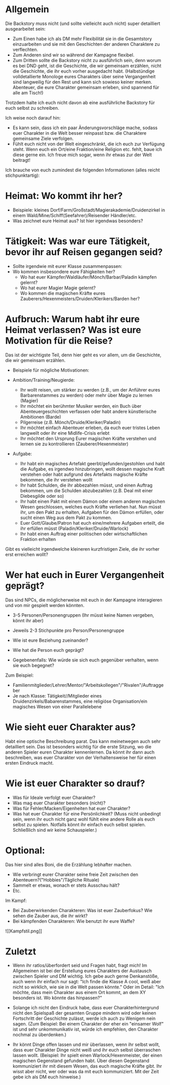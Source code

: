 # Allgemein
Die Backstory muss nicht (und sollte vielleicht auch nicht) super detailliert ausgearbeitet sein:

- Zum Einen habe ich als DM mehr Flexibilität sie in die Gesamtstory einzuarbeiten und sie mit den Geschichten der anderen Charaktere zu verflechten.
- Zum Anderen sind wir so während der Kampagne flexibel.
- Zum Dritten sollte die Backstory nicht zu ausführlich sein, denn worum es bei DND geht, ist die Geschichte, die wir gemeinsam erzählen, nicht die Geschichte, die ihr euch vorher ausgedacht habt. (Halbstündige volldetallierte Monologe eures Charakters über seine Vergangenheit sind langweilig für den Rest und kann sich sowieso keiner merken. Abenteuer, die eure Charakter gemeinsam erleben, sind spannend für alle am Tisch!)

Trotzdem halte ich euch nicht davon ab eine ausführliche Backstory für euch selbst zu schreiben.

Ich weise noch darauf hin:
- Es kann sein, dass ich ein paar Änderungsvorschläge mache, sodass euer Charakter in die Welt besser reinpasst bzw. die Charaktere gemeinsame Ziele verfolgen.
- Fühlt euch nicht von der Welt eingeschränkt, die ich euch zur Verfügung steht. Wenn euch ein Ort/eine Fraktion/eine Religion etc. fehlt, baue ich diese gerne ein. Ich freue mich sogar, wenn ihr etwas zur der Welt beitragt!

Ich brauche von euch zumindest die folgenden Informationen (alles reicht stichpunktartig):

# Heimat: Wo kommt ihr her?

- Beispiele: kleines Dorf/Farm/Großstadt/Magierakademie/Druidenzirkel in einem Wald/Mine/Schiff(Seefahrer)/Reisender Händler/etc.
- Was zeichnet eure Heimat aus? Ist hier irgendwas besonders?

# Tätigkeit: Was war eure Tätigkeit, bevor ihr auf Reisen gegangen seid?

- Sollte irgendwie mit eurer Klasse zusammenpassen:
- Wo kommen insbesondere eure Fähigkeiten her?
	- Wo hat euer Kämpfer/Waldläufer/Mönch/Barbar/Paladin kämpfen gelernt?
	- Wo hat eurer Magier Magie gelernt?
	- Wo kommen die magischen Kräfte eures Zauberers/Hexenmeisters/Druiden/Klerikers/Barden her?

# Aufbruch: Warum habt ihr eure Heimat verlassen? Was ist eure Motivation für die Reise?

Das ist der wichtigste Teil, denn hier geht es vor allem, um die Geschichte, die wir gemeinsam erzählen.

- Beispiele für mögliche Motivationen:

- Ambition/Training/Neugierde:
	- Ihr wollt reisen, um stärker zu werden (z.B., um der Anführer eures Barbarenstammes zu werden) oder mehr über Magie zu lernen (Magier)
	- Ihr möchtet ein berühmter Musiker werden, ein Buch über Abenteuergeschichten verfassen oder habt andere künstlerische Ambitionen (Barde)
	- Pilgerreise (z.B. Mönch/Druide/Kleriker/Paladin)
	- Ihr möchtet einfach Abenteuer erleben, da euch euer tristes Leben langweilt oder ihr eine Midlife-Crisis erlebt
	- Ihr möchtet den Ursprung Eurer magischen Kräfte verstehen und lernen sie zu kontrollieren (Zauberer/Hexenmeister)

- Aufgabe:
	
	- Ihr habt ein magisches Artefakt geerbt/gefunden/gestohlen und habt die Aufgabe, es irgendwo hinzubringen, wollt dessen magische Kraft verstehen oder habt aufgrund des Artefakts magische Kräfte bekommen, die ihr verstehen wollt
	- Ihr habt Schulden, die ihr abbezahlen müsst, und einen Auftrag bekommen, um die Schulden abzubezahlen (z.B. Deal mit einer Diebesgilde oder so)
	- Ihr habt einen Pakt mit einem Dämon oder einem anderen magischen Wesen geschlossen, welches euch Kräfte verliehen hat. Nun müsst ihr, um den Pakt zu erhalten, Aufgaben für den Dämon erfüllen, oder sucht einen Weg aus dem Pakt zu kommen.
	- Euer Gott/Glaube/Patron hat euch eine/mehrere Aufgaben erteilt, die ihr erfüllen müsst (Paladin/Kleriker/Druide/Warlock)
	- Ihr habt einen Auftrag einer politischen oder wirtschaftlichen Fraktion erhalten

Gibt es vielleicht irgendwelche kleineren kurzfristigen Ziele, die ihr vorher erst erreichen wollt?


# Wer hat euch in Eurer Vergangenheit geprägt?

Das sind NPCs, die möglicherweise mit euch in der Kampagne interagieren und von mir gespielt werden könnten.

- 3-5 Personen/Personengruppen (Ihr müsst keine Namen vergeben, könnt ihr aber)
- Jeweils 2-3 Stichpunkte pro Person/Personengruppe

- Wie ist eure Beziehung zueinander?
- Wie hat die Person euch geprägt?
- Gegebenenfalls: Wie würde sie sich euch gegenüber verhalten, wenn sie euch begegnet?

Zum Beispiel:
- Familienmitglieder/Lehrer/Mentor/"Arbeitskollegen"/"Rivalen"/Auftraggeber
- Je nach Klasse: Tätigkeit//Mitglieder eines Druidenzirkels/Babarenstammes, eine religiöse Organisation/ein magisches Wesen von einer Parallelebene

# Wie sieht euer Charakter aus?

Habt eine optische Beschreibung parat. Das kann meinetwegen auch sehr detailliert sein. Das ist besonders wichtig für die erste Sitzung, wo die anderen Spieler euren Charakter kennenlernen. Da könnt ihr dann auch beschreiben, was euer Charakter von der Verhaltensweise her für einen ersten Eindruck macht.

# Wie ist euer Charakter so drauf?

- Was für Ideale verfolgt euer Charakter?
- Was mag euer Charakter besonders (nicht)?
- Was für Fehler/Macken/Eigenheiten hat euer Charakter?
- Was hat euer Charakter für eine Persönlichkeit? (Muss nicht unbedingt sein, wenn ihr euch nicht ganz wohl fühlt eine andere Rolle als euch selbst zu spielen. Notfalls könnt ihr einfach euch selbst spielen. Schließlich sind wir keine Schauspieler.)

# Optional:

Das hier sind alles Boni, die die Erzählung lebhafter machen.

- Wie verbringt eurer Charakter seine freie Zeit zwischen den Abenteuern?("Hobbies"/Tägliche Rituale)
- Sammelt er etwas, wonach er stets Ausschau hält?
- Etc.

Im Kampf:
- Bei Zauberwirkenden Charakteren: Was ist euer Zauberfokus? Wie sehen die Zauber aus, die ihr wirkt?
- Bei kämpfenden Charakteren: Wie benutzt ihr eure Waffe?

![[Kampfstil.png]]

# Zuletzt

- Wenn ihr ratlos/überfordert seid und Fragen habt, fragt mich! Im Allgemeinen ist bei der Erstellung eures Charakters der Austausch zwischen Spieler und DM wichtig. Ich gebe auch gerne Denkanstöße, auch wenn ihr einfach nur sagt: "Ich finde die Klasse A cool, weiß aber nicht so wirklich, wie sie in die Welt passen könnte." Oder im Detail: "Ich möchte, dass mein Charakter aus einem Ort kommt, an dem XY besonders ist. Wo könnte das hinpassen?"

- Solange ich nicht den Eindruck habe, dass euer Charakterhintergrund nicht den Spielspaß der gesamten Gruppe mindern wird oder keinen Fortschritt der Geschichte zulässt, werde ich auch zu Wenigem nein sagen. (Zum Beispiel: Bei einem Charakter der eher ein "einsamer Wolf" ist und sehr unkommunikativ ist, würde ich empfehlen, den Charakter nochmal zu überdenken.)

- Ihr könnt Dinge offen lassen und mir überlassen, wenn ihr selbst wollt, dass euer Charakter Dinge nicht weiß und ihr euch selbst überraschen lassen wollt. (Beispiel: Ihr spielt einen Warlock/Hexenmeister, der einen magischen Gegenstand gefunden habt. Über diesen Gegenstand kommuniziert ihr mit diesem Wesen, das euch magische Kräfte gibt. Ihr wisst aber nicht, wer oder was da mit euch kommuniziert. Mit der Zeit gebe ich als DM euch hinweise.)
